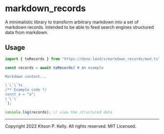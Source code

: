 # markdown_records

A minimalistic library to transform arbitrary markdown into a set of markdown
records. Intended to be able to feed search engines structured data from
markdown.

## Usage

```ts
import { toRecords } from "https://deno.land/x/markdown_records/mod.ts";

const records = await toRecords(`# An example

Markdown content...

\`\`\`ts
/** Example code */
const a = "a";
\`\`\`
`);

console.log(records); // view the structured data
```

---

Copyright 2022 Kitson P. Kelly. All rights reserved. MIT Licensed.
